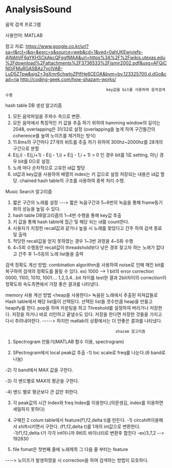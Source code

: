 # AnalysisSound
음악 검색 프로그램

사용언어: MATLAB

참고 자료: https://www.google.co.kr/url?sa=t&rct=j&q=&esrc=s&source=web&cd=1&ved=0ahUKEwjyjefs-4jNAhVF6aYKHSCkAkcQFggfMAA&url=https%3A%2F%2Fwikis.utexas.edu%2Fdownload%2Fattachments%2F3736533%2Fismir2002.pdf&usg=AFQjCNGjFMuRGASBAz7ycIVAB-LuD5ZTpw&sig2=3gXmr6chwtoZPtfHe6CEOA&bvm=bv.123325700,d.dGo&cad=rja
http://coding-geek.com/how-shazam-works/

                                                key값을 bit를 사용하여 음악검색 수행
hash table DB 생성 알고리즘

1. 모든 음악파일을 주파수 측으로 변환.
2. 모든 음악에서 특징적인 키 값을 추출 하기 위하여 hamming window의 길이는 2048, overlapping은 31/32로 설정
(overlapping을 높게 하여 구간들간의 coherence를 높여 노이즈를 제거하는 방식)
3. 11.6ms의 구간마다 27개의 비트를 추출 하기 위하여 300hz~2000hz를 28개의 구간으로 분할
4. E(j,i) - E(j,i+1) -  E(j - 1,i) + E(j - 1,i + 1) > 0 인 경우 bit를 1로 setting, 아닌 경우 bit를 0으로 설정.
5. 노래 마다 순차적으로 고유한 id값 할당
6. id값과 key값을 사용하여 배열의 index는 키 값으로 설정 저장되는 내용은 id값 할당.
chained hash table의 구조를 사용하여 중복 처리 수행.


Music Search 알고리즘

1. 짧은 구간의 노래를 설정
---> 짧은 녹음구간과 5~6번의 녹음을 통해 frame동기화의 성능을 높일 수 있다.
2. hash table DB알고리즘의 1~4번 수행을 통해 key값 추출
3. 키 값을 통해 hash table에 접근 및 해당 되는 id를 count한다.
4. 사용자가 지정한 recall값과 같거나 높을 시 노래를 찾았다고 간주 하여 검색 종료 및 출력
5. 적당한 recall값을 얻지 못하였는 경우 1~3번 과정을 4~5회 수행
6. 4~5회 수행동안 recall값이 threadshold보다 낮은 경후 찾고자 하는 노래가 없다고 간주 후 1~5등의 노래 list들을 출력

검색 정확도 계선 방법: combination algorithm을 사용하여 noise로 인해 깨진 bit를 복구하여 검색의 정확도를 올릴 수 있다.
ex) 1000 --> 1 bit의 error correction 0000, 1100, 1010, 1001....
1,2,3,4...bit 차이를 test한 결과 2bit차이의 correction이 정확도와 속도측면에서 가장 좋은 결과를 나타냈다.

memory 사용 계선 방법
                      <heap을 사용한다>
녹음된 노래에서 추출된 피쳐값들로 Hash table에서 해당 list들이 선택된다.
선택된 list들 갯수만큼 heap을 만들고 heapify를 한다.
pop을 하며 카운팅을 하고 Threshold를 설정하여 버리거나 저장한다.
저장을 하거나 바로 리턴하고 끝낼수도 있다.
저장을 한다면 저장한 것들을 가지고 다시 추려내야한다.
-----> 하지만 matlab의 상황에서는 더 안좋은 결과를 나타냈다.


                                                    shazam 알고리즘

1. Spectrogram 만들기(MATLAB 함수 이용, spectrogram)

2. SPectrogram에서 local peak값 추출
 -1) loc scale로 freq를 나눈다.(6 band로 나눔)
 
 -2) 각 band에서 MAX 값을 구한다.
 
 -3) 각 밴드별로 MAX의 평균을 구한다.
 
 -4) 밴드 별로 평균보다 큰 값만 취한다.

3. 각 peak값의 시간 Index와 freq Index를 이용한다.(의문생김, index를 이용하면 세밀하지 못하다)

4. 구해진 2 colum table에서 feature(f1,f2,delta t)를 만든다.
 -1) circshift이용해서 shift시키면서 구한다.
 (f1,f2,delta t)를 1개의 int값으로 변환한다.
 -1)f1,f2,delta t가 각각 int이니까 9비트 바이너리로 변환후 합친다
 -ex)3,7,2 --> 192830
6. file fomat은 첫번째 줄에 노래제목 그 다음 줄 부터는 feature

----> 노이즈가 발생하였을 시 correction을 하여 검색하는 방법이 모호하다.








